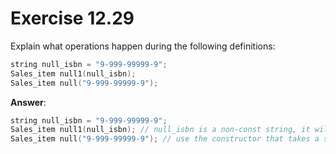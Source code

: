 # Exercise 12.29

Explain what operations happen during the following definitions:

```cpp
string null_isbn = "9-999-99999-9";
Sales_item null1(null_isbn);
Sales_item null("9-999-99999-9");
```

**Answer**:

```cpp
string null_isbn = "9-999-99999-9";
Sales_item null1(null_isbn); // null_isbn is a non-const string, it will be converted to const string first, and then it will be passed to the constructor that takes a string, and create a object named null1
Sales_item null("9-999-99999-9"); // use the constructor that takes a string, and create a object named null
```